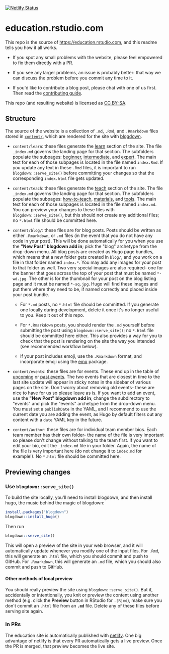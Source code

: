 [![Netlify Status](https://api.netlify.com/api/v1/badges/32c49824-eb3b-407a-9f76-1aeab95922e6/deploy-status)](https://app.netlify.com/sites/rstudio-education/deploys)

# education.rstudio.com

This repo is the source of <https://education.rstudio.com>, and this readme tells you 
how it all works. 

* If you spot any small problems with the website, please feel empowered to fix 
  them directly with a PR. 
  
* If you see any larger problems, an issue is probably better: that way we can 
  discuss the problem before you commit any time to it.

* If you'd like to contribute a blog post, please chat with one of us first.
  Then read the [contributing guide](CONTRIBUTING.md).

This repo (and resulting website) is licensed as [CC BY-SA](license.md).

## Structure

The source of the website is a collection of `.md`, `.Rmd`, and `.Rmarkdown` files stored in 
[`content/`](content/), which are rendered for the site with 
[blogdown](https://bookdown.org/yihui/blogdown). 

* `content/learn`: these files generate the [learn](https://education.rstudio.com/learn/) section of the site. The file `_index.md` governs the landing page for that section. The subfolders populate the subpages: [beginner](https://education.rstudio.com/learn/beginner), [intermediate](https://education.rstudio.com/learn/intermediate), and [expert](https://education.rstudio.com/learn/expert/). The main text for each of those subpages is located in the file named `index.Rmd`. If you update any text in these `.Rmd` files, it is important to run `blogdown::serve_site()` before committing your changes so that the corresponding `index.html` file gets updated.

* `content/teach`: these files generate the [teach](https://education.rstudio.com/teach/) section of the site. The file `_index.md` governs the landing page for that section. The subfolders populate the subpages: [how-to-teach](https://education.rstudio.com/teach/how-to-teach), [materials](https://education.rstudio.com/teach/materials), and [tools](https://education.rstudio.com/teach/tools). The main text for each of those subpages is located in the file named `index.md`. You can preview your changes to these files with `blogdown::serve_site()`, but this should not create any additional files; no `*.html` file should be committed here.
  
* `content/blog/`: these files are for blog posts. Posts should be written as either `.Rmarkdown`, or `.md` files (in the event that you do not have any code in your post). This will be done automatically for you when you use the __"New Post" blogdown add in__; pick the "blog" archetype from the drop-down menu. All blog posts are created as Hugo page bundles, which means that a new folder gets created in `blog/`, and you work on a file in that folder named `index.*`. You may add any images for your post to that folder as well. Two very special images are also required- one for the banner that goes across the top of your post that must be named `*-wd.jpg`. The other is for the thumbnail for your post on the blog listing page and it must be named `*-sq.jpg`. Hugo will find these images and put them where they need to be, if named correctly and placed inside your post bundle.

    + For `*.md` posts, no `*.html` file should be committed. If you generate one locally during development, delete it once it's no longer useful to you. Keep it out of this repo.
    
    + For `*.Rmarkdown` posts, you should render the `.md` yourself before submitting the post using `blogdown::serve_site()`; no `*.html` file should be committed here either. This also provides a way for you to check that the post is rendering on the site the way you intended (see recommended workflow below).      
    
    + If your post includes emoji, use the `.Rmarkdown` format, and incorporate emoji using the [emo](https://github.com/hadley/emo) package.  

* `content/events`: these files are for events. These end up in the table of [upcoming](https://education.rstudio.com/events/) or [past events](https://education.rstudio.com/events/archive/). The two events that are closest in time to the last site update will appear in sticky notes in the sidebar of various pages on the site. Don't worry about removing old events- these are nice to have for us so please leave as is. If you want to add an event, use the __"New Post" blogdown add in__; change the subdirectory to "events" and pick the "events" archetype from the drop-down menu. You must set a  `publishDate` in the YAML, and I recommend to use the current date you are adding the event, as Hugo by default filters out any content with a `date` YAML key in the future.

* `content/author`: these files are for individual team member bios. Each team member has their own folder- the name of the file is very important so please don't change without talking to the team first. If you want to edit your bio, edit the `_index.md` file in your folder. Again, the name of the file is very important here (do not change it to `index.md` for example!). No `*.html` file should be committed here.

## Previewing changes

### Use `blogdown::serve_site()`

To build the site locally, you'll need to install blogdown, and then install 
hugo, the music behind the magic of blogdown:

```R
install.packages("blogdown")
blogdown::install_hugo()
```

Then run

```R
blogdown::serve_site()
```

This will open a preview of the site in your web browser, and it will 
automatically update whenever you modify one of the input files. For `.Rmd`, 
this will generate an `.html` file, which you should commit and push to GitHub. For `.Rmarkdown`, this will generate an `.md` file, which you should also commit and push to GitHub.

#### Other methods of local preview

You should really preview the site using `blogdown::serve_site()`. But if, accidentally or intentionally, you knit or preview the content using another method (e.g. click the **Preview** button in RStudio for `.[R]md`), make sure you don't commit an `.html` file from an **`.md`** file. Delete any of these files before serving site again.

### In PRs

The education site is automatically published with 
[netlify](http://netlify.com/). One big advantage of netlify is that every PR 
automatically gets a live preview. Once the PR is merged, that preview becomes 
the live site.
